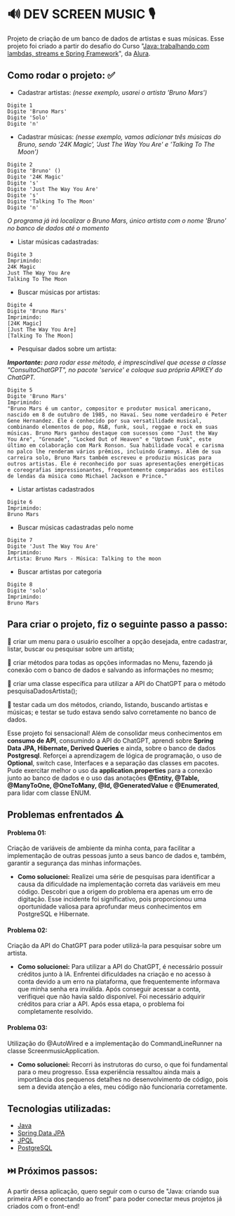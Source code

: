 # 🔊 DEV SCREEN MUSIC 🎙️

Projeto de criação de um banco de dados de artistas e suas músicas. Esse projeto foi criado a partir do desafio do Curso "[Java: trabalhando com lambdas, streams e Spring Framework](https://cursos.alura.com.br/course/java-persistencia-dados-consultas-spring-data-jpa)", da [Alura](https://www.alura.com.br/).

## **Como rodar o projeto: ✅**
- Cadastrar artistas:
*_(nesse exemplo, usarei o artista 'Bruno Mars')_*
```
Digite 1
Digite 'Bruno Mars'
Digite 'Solo'
Digite 'n'
```
- Cadastrar músicas:
*_(nesse exemplo, vamos adicionar três músicas do Bruno, sendo '24K Magic', 'Just The Way You Are' e 'Talking To The Moon')_*
```
Digite 2
Digite 'Bruno' ()
Digite '24K Magic'
Digite 's'
Digite 'Just The Way You Are'
Digite 's'
Digite 'Talking To The Moon'
Digite 'n'
```
*_O programa já irá localizar o Bruno Mars, único artista com o nome 'Bruno' no banco de dados até o momento_*
- Listar músicas cadastradas:
```
Digite 3
Imprimindo:
24K Magic
Just The Way You Are
Talking To The Moon
```
- Buscar músicas por artistas:
```
Digite 4
Digite 'Bruno Mars'
Imprimindo:
[24K Magic]
[Just The Way You Are]
[Talking To The Moon]
```
- Pesquisar dados sobre um artista:
  
_**Importante:** para rodar esse método, é imprescindível que acesse a classe "ConsultaChatGPT", no pacote 'service' e coloque sua própria APIKEY do ChatGPT._
```
Digite 5
Digite 'Bruno Mars'
Imprimindo:
"Bruno Mars é um cantor, compositor e produtor musical americano, nascido em 8 de outubro de 1985, no Havaí. Seu nome verdadeiro é Peter Gene Hernandez. Ele é conhecido por sua versatilidade musical, combinando elementos de pop, R&B, funk, soul, reggae e rock em suas músicas. Bruno Mars ganhou destaque com sucessos como "Just the Way You Are", "Grenade", "Locked Out of Heaven" e "Uptown Funk", este último em colaboração com Mark Ronson. Sua habilidade vocal e carisma no palco lhe renderam vários prêmios, incluindo Grammys. Além de sua carreira solo, Bruno Mars também escreveu e produziu músicas para outros artistas. Ele é reconhecido por suas apresentações energéticas e coreografias impressionantes, frequentemente comparadas aos estilos de lendas da música como Michael Jackson e Prince."
```
- Listar artistas cadastrados
```
Digite 6
Imprimindo:
Bruno Mars
```
- Buscar músicas cadastradas pelo nome
```
Digite 7
Digite 'Just The Way You Are'
Imprimindo:
Artista: Bruno Mars - Música: Talking to the moon
```
- Buscar artistas por categoria
```
Digite 8
Digite 'solo'
Imprimindo:
Bruno Mars
```
## **Para criar o projeto, fiz o seguinte passo a passo:**
📌 criar um menu para o usuário escolher a opção desejada, entre cadastrar, listar, buscar ou pesquisar sobre um artista;

📌 criar métodos para todas as opções informadas no Menu, fazendo já conexão com o banco de dados e salvando as informações no mesmo;

📌 criar uma classe específica para utilizar a API do ChatGPT para o método pesquisaDadosArtista();

📌 testar cada um dos métodos, criando, listando, buscando artistas e músicas; e testar se tudo estava sendo salvo corretamente no banco de dados.

Esse projeto foi sensacional! Além de consolidar meus conhecimentos em **consumo de API**, consumindo a API do ChatGPT, aprendi sobre **Spring Data JPA, Hibernate, Derived Queries** e ainda, sobre o banco de dados **Postgresql**. Reforçei a aprendizagem de lógica de programação, o uso de **Optional**, switch case, Interfaces e a separação das classes em pacotes. Pude exercitar melhor o uso da **application.properties** para a conexão junto ao banco de dados e o uso das anotações **@Entity, @Table, @ManyToOne, @OneToMany, @Id, @GeneratedValue** e **@Enumerated**, para lidar com classe ENUM.

## **Problemas enfrentados** ⚠️
#### Problema 01:
Criação de variáveis de ambiente da minha conta, para facilitar a implementação de outras pessoas junto a seus banco de dados e, também, garantir a segurança das minhas informações.
* **Como solucionei:** Realizei uma série de pesquisas para identificar a causa da dificuldade na implementação correta das variáveis em meu código. Descobri que a origem do problema era apenas um erro de digitação. Esse incidente foi significativo, pois proporcionou uma oportunidade valiosa para aprofundar meus conhecimentos em PostgreSQL e Hibernate.

#### Problema 02:
Criação da API do ChatGPT para poder utilizá-la para pesquisar sobre um artista. 
* **Como solucionei:** Para utilizar a API do ChatGPT, é necessário possuir créditos junto à IA. Enfrentei dificuldades na criação e no acesso à conta devido a um erro na plataforma, que frequentemente informava que minha senha era inválida. Após conseguir acessar a conta, verifiquei que não havia saldo disponível. Foi necessário adquirir créditos para criar a API. Após essa etapa, o problema foi completamente resolvido.
  
#### Problema 03:
Utilização do @AutoWired e a implementação do CommandLineRunner na classe ScreenmusicApplication.
* **Como solucionei:** Recorri às instrutoras do curso, o que foi fundamental para o meu progresso. Essa experiência ressaltou ainda mais a importância dos pequenos detalhes no desenvolvimento de código, pois sem a devida atenção a eles, meu código não funcionaria corretamente.

## **Tecnologias utilizadas:** 
* [Java](https://www.java.com/pt-BR/)
* [Spring Data JPA](https://spring.io/projects/spring-data-jpa)
* [JPQL](https://docs.oracle.com/cd/E29542_01/apirefs.1111/e13946/ejb3_langref.html)
* [PostgreSQL](https://www.postgresql.org/)

## ⏭️ Próximos passos:
A partir dessa aplicação, quero seguir com o curso de "Java: criando sua primeira API e conectando ao front" para poder conectar meus projetos já criados com o front-end!
